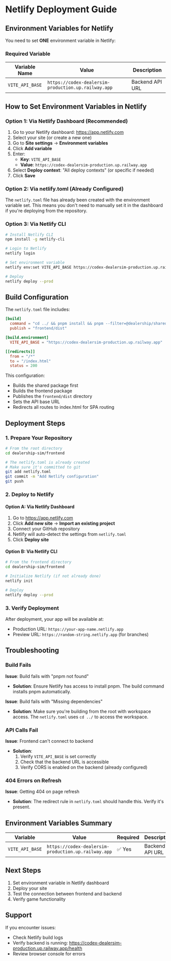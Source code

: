 # Netlify Deployment Guide

## Environment Variables for Netlify

You need to set **ONE** environment variable in Netlify:

### Required Variable

| Variable Name | Value | Description |
|---------------|-------|-------------|
| `VITE_API_BASE` | `https://codex-dealersim-production.up.railway.app` | Backend API URL |

## How to Set Environment Variables in Netlify

### Option 1: Via Netlify Dashboard (Recommended)

1. Go to your Netlify dashboard: https://app.netlify.com
2. Select your site (or create a new one)
3. Go to **Site settings** → **Environment variables**
4. Click **Add variable**
5. Enter:
   - **Key**: `VITE_API_BASE`
   - **Value**: `https://codex-dealersim-production.up.railway.app`
6. Select **Deploy context**: "All deploy contexts" (or specific if needed)
7. Click **Save**

### Option 2: Via netlify.toml (Already Configured)

The `netlify.toml` file has already been created with the environment variable set. This means you don't need to manually set it in the dashboard if you're deploying from the repository.

### Option 3: Via Netlify CLI

```bash
# Install Netlify CLI
npm install -g netlify-cli

# Login to Netlify
netlify login

# Set environment variable
netlify env:set VITE_API_BASE https://codex-dealersim-production.up.railway.app

# Deploy
netlify deploy --prod
```

## Build Configuration

The `netlify.toml` file includes:

```toml
[build]
  command = "cd ../ && pnpm install && pnpm --filter=@dealership/shared build && pnpm --filter=@dealership/frontend build"
  publish = "frontend/dist"

[build.environment]
  VITE_API_BASE = "https://codex-dealersim-production.up.railway.app"

[[redirects]]
  from = "/*"
  to = "/index.html"
  status = 200
```

This configuration:
- Builds the shared package first
- Builds the frontend package
- Publishes the `frontend/dist` directory
- Sets the API base URL
- Redirects all routes to index.html for SPA routing

## Deployment Steps

### 1. Prepare Your Repository

```bash
# From the root directory
cd dealership-sim/frontend

# The netlify.toml is already created
# Make sure it's committed to git
git add netlify.toml
git commit -m "Add Netlify configuration"
git push
```

### 2. Deploy to Netlify

#### Option A: Via Netlify Dashboard

1. Go to https://app.netlify.com
2. Click **Add new site** → **Import an existing project**
3. Connect your GitHub repository
4. Netlify will auto-detect the settings from `netlify.toml`
5. Click **Deploy site**

#### Option B: Via Netlify CLI

```bash
# From the frontend directory
cd dealership-sim/frontend

# Initialize Netlify (if not already done)
netlify init

# Deploy
netlify deploy --prod
```

### 3. Verify Deployment

After deployment, your app will be available at:
- Production URL: `https://your-app-name.netlify.app`
- Preview URL: `https://random-string.netlify.app` (for branches)

## Troubleshooting

### Build Fails

**Issue**: Build fails with "pnpm not found"
- **Solution**: Ensure Netlify has access to install pnpm. The build command installs pnpm automatically.

**Issue**: Build fails with "Missing dependencies"
- **Solution**: Make sure you're building from the root with workspace access. The `netlify.toml` uses `cd ../` to access the workspace.

### API Calls Fail

**Issue**: Frontend can't connect to backend
- **Solution**: 
  1. Verify `VITE_API_BASE` is set correctly
  2. Check that the backend URL is accessible
  3. Verify CORS is enabled on the backend (already configured)

### 404 Errors on Refresh

**Issue**: Getting 404 on page refresh
- **Solution**: The redirect rule in `netlify.toml` should handle this. Verify it's present.

## Environment Variables Summary

| Variable | Value | Required | Description |
|----------|-------|----------|-------------|
| `VITE_API_BASE` | `https://codex-dealersim-production.up.railway.app` | ✅ Yes | Backend API URL |

## Next Steps

1. Set environment variable in Netlify dashboard
2. Deploy your site
3. Test the connection between frontend and backend
4. Verify game functionality

## Support

If you encounter issues:
- Check Netlify build logs
- Verify backend is running: https://codex-dealersim-production.up.railway.app/health
- Review browser console for errors

